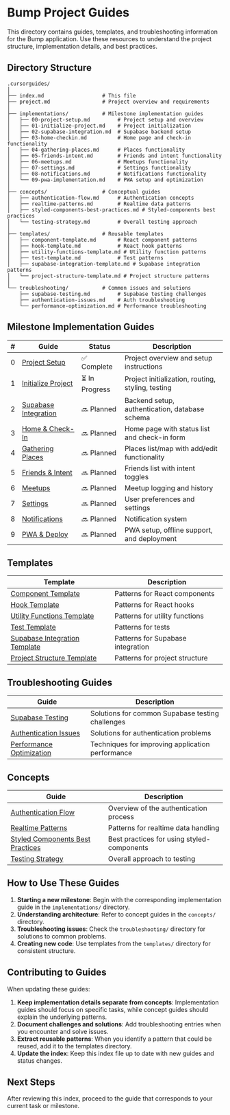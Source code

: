 # Bump Project Guides

This directory contains guides, templates, and troubleshooting information for the Bump application. Use these resources to understand the project structure, implementation details, and best practices.

## Directory Structure

```
.cursorguides/
│
├── index.md                   # This file
├── project.md                 # Project overview and requirements
│
├── implementations/           # Milestone implementation guides
│   ├── 00-project-setup.md         # Project setup and overview
│   ├── 01-initialize-project.md    # Project initialization
│   ├── 02-supabase-integration.md  # Supabase backend setup
│   ├── 03-home-checkin.md          # Home page and check-in functionality
│   ├── 04-gathering-places.md      # Places functionality
│   ├── 05-friends-intent.md        # Friends and intent functionality
│   ├── 06-meetups.md               # Meetups functionality
│   ├── 07-settings.md              # Settings functionality
│   ├── 08-notifications.md         # Notifications functionality
│   └── 09-pwa-implementation.md    # PWA setup and optimization
│
├── concepts/                  # Conceptual guides
│   ├── authentication-flow.md      # Authentication concepts
│   ├── realtime-patterns.md        # Realtime data patterns
│   ├── styled-components-best-practices.md # Styled-components best practices
│   └── testing-strategy.md         # Overall testing approach
│
├── templates/                 # Reusable templates
│   ├── component-template.md       # React component patterns
│   ├── hook-template.md            # React hook patterns
│   ├── utility-functions-template.md # Utility function patterns
│   ├── test-template.md            # Test patterns
│   ├── supabase-integration-template.md # Supabase integration patterns
│   └── project-structure-template.md # Project structure patterns
│
└── troubleshooting/           # Common issues and solutions
    ├── supabase-testing.md         # Supabase testing challenges
    ├── authentication-issues.md    # Auth troubleshooting
    └── performance-optimization.md # Performance troubleshooting
```

## Milestone Implementation Guides

| # | Guide | Status | Description |
|---|-------|--------|-------------|
| 0 | [Project Setup](./implementations/00-project-setup.md) | ✅ Complete | Project overview and setup instructions |
| 1 | [Initialize Project](./implementations/01-initialize-project.md) | ⏳ In Progress | Project initialization, routing, styling, testing |
| 2 | [Supabase Integration](./implementations/02-supabase-integration.md) | 🔜 Planned | Backend setup, authentication, database schema |
| 3 | [Home & Check-In](./implementations/03-home-checkin.md) | 🔜 Planned | Home page with status list and check-in form |
| 4 | [Gathering Places](./implementations/04-gathering-places.md) | 🔜 Planned | Places list/map with add/edit functionality |
| 5 | [Friends & Intent](./implementations/05-friends-intent.md) | 🔜 Planned | Friends list with intent toggles |
| 6 | [Meetups](./implementations/06-meetups.md) | 🔜 Planned | Meetup logging and history |
| 7 | [Settings](./implementations/07-settings.md) | 🔜 Planned | User preferences and settings |
| 8 | [Notifications](./implementations/08-notifications.md) | 🔜 Planned | Notification system |
| 9 | [PWA & Deploy](./implementations/09-pwa-implementation.md) | 🔜 Planned | PWA setup, offline support, and deployment |

## Templates

| Template | Description |
|----------|-------------|
| [Component Template](./templates/component-template.md) | Patterns for React components |
| [Hook Template](./templates/hook-template.md) | Patterns for React hooks |
| [Utility Functions Template](./templates/utility-functions-template.md) | Patterns for utility functions |
| [Test Template](./templates/test-template.md) | Patterns for tests |
| [Supabase Integration Template](./templates/supabase-integration-template.md) | Patterns for Supabase integration |
| [Project Structure Template](./templates/project-structure-template.md) | Patterns for project structure |

## Troubleshooting Guides

| Guide | Description |
|-------|-------------|
| [Supabase Testing](./troubleshooting/supabase-testing.md) | Solutions for common Supabase testing challenges |
| [Authentication Issues](./troubleshooting/authentication-issues.md) | Solutions for authentication problems |
| [Performance Optimization](./troubleshooting/performance-optimization.md) | Techniques for improving application performance |

## Concepts

| Guide | Description |
|-------|-------------|
| [Authentication Flow](./concepts/authentication-flow.md) | Overview of the authentication process |
| [Realtime Patterns](./concepts/realtime-patterns.md) | Patterns for realtime data handling |
| [Styled Components Best Practices](./concepts/styled-components-best-practices.md) | Best practices for using styled-components |
| [Testing Strategy](./concepts/testing-strategy.md) | Overall approach to testing |

## How to Use These Guides

1. **Starting a new milestone**: Begin with the corresponding implementation guide in the `implementations/` directory.
2. **Understanding architecture**: Refer to concept guides in the `concepts/` directory.
3. **Troubleshooting issues**: Check the `troubleshooting/` directory for solutions to common problems.
4. **Creating new code**: Use templates from the `templates/` directory for consistent structure.

## Contributing to Guides

When updating these guides:

1. **Keep implementation details separate from concepts**: Implementation guides should focus on specific tasks, while concept guides should explain the underlying patterns.
2. **Document challenges and solutions**: Add troubleshooting entries when you encounter and solve issues.
3. **Extract reusable patterns**: When you identify a pattern that could be reused, add it to the templates directory.
4. **Update the index**: Keep this index file up to date with new guides and status changes.

## Next Steps

After reviewing this index, proceed to the guide that corresponds to your current task or milestone. 